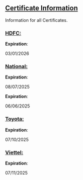 ## [Certificate Information](accent://)

Information for all Certificates.

### [HDFC:](accent://)

**Expiration**: 

03/01/2026

### [National:](accent://)

**Expiration**: 

08/07/2025

**Expiration**: 

06/06/2025

### [Toyota:](accent://)

**Expiration**: 

07/10/2025

### [Viettel:](accent://)

**Expiration**: 

07/11/2025

